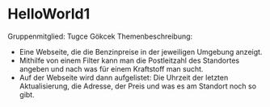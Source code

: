 # HelloWorld1
Gruppenmitglied: Tugce Gökcek 
Themenbeschreibung: 
- Eine Webseite, die die Benzinpreise in der jeweiligen Umgebung anzeigt. 
- Mithilfe von einem Filter kann man die Postleitzahl des Standortes angeben und nach was für einem Kraftstoff man sucht. 
- Auf der Webseite wird dann aufgelistet: Die Uhrzeit der letzten Aktualisierung, die Adresse, der Preis und was es am Standort noch so gibt. 
